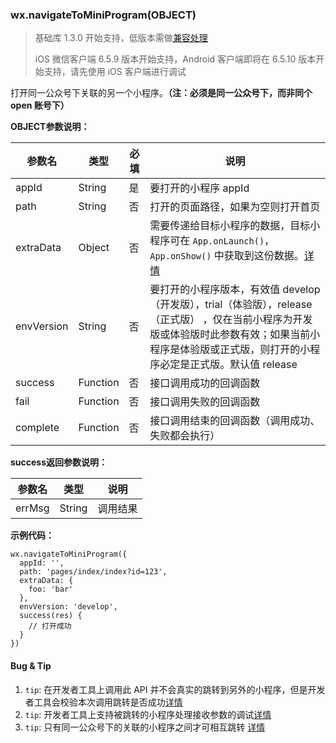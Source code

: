 <!-- https://developers.weixin.qq.com/miniprogram/dev/api/navigateToMiniProgram.html -->

### wx.navigateToMiniProgram(OBJECT)

> 基础库 1.3.0 开始支持，低版本需做[兼容处理](https://developers.weixin.qq.com/miniprogram/dev/framework/compatibility.html)
> 
> iOS 微信客户端 6.5.9 版本开始支持，Android 客户端即将在 6.5.10 版本开始支持，请先使用 iOS 客户端进行调试

打开同一公众号下关联的另一个小程序。**（注：必须是同一公众号下，而非同个 open 账号下）**

**OBJECT参数说明：**

  参数名       |  类型       |  必填 |  说明                                                                                                                                                   
---------------|-------------|-------|---------------------------------------------------------------------------------------------------------------------------------------------------------
  appId        |  String     |  是   |  要打开的小程序 appId                                                                                                                                   
  path         |  String     |  否   |  打开的页面路径，如果为空则打开首页                                                                                                                     
  extraData    |  Object     |  否   |需要传递给目标小程序的数据，目标小程序可在 `App.onLaunch()`，`App.onShow()` 中获取到这份数据。[详情](https://developers.weixin.qq.com/miniprogram/dev/framework/app-service/app.html)
  envVersion   |  String     |  否   |要打开的小程序版本，有效值 develop（开发版），trial（体验版），release（正式版） ，仅在当前小程序为开发版或体验版时此参数有效；如果当前小程序是体验版或正式版，则打开的小程序必定是正式版。默认值 release
  success      |  Function   |  否   |  接口调用成功的回调函数                                                                                                                                 
  fail         |  Function   |  否   |  接口调用失败的回调函数                                                                                                                                 
  complete     |  Function   |  否   |  接口调用结束的回调函数（调用成功、失败都会执行）                                                                                                       

**success返回参数说明：**

  参数名   |  类型     |  说明   
-----------|-----------|---------
  errMsg   |  String   | 调用结果

**示例代码：**

    wx.navigateToMiniProgram({
      appId: '',
      path: 'pages/index/index?id=123',
      extraData: {
        foo: 'bar'
      },
      envVersion: 'develop',
      success(res) {
        // 打开成功
      }
    })
    

#### Bug & Tip

1.  `tip`: 在开发者工具上调用此 API 并不会真实的跳转到另外的小程序，但是开发者工具会校验本次调用跳转是否成功[详情](https://developers.weixin.qq.com/miniprogram/dev/devtools/different.html#小程序跳转的调试支持)
2.  `tip`: 开发者工具上支持被跳转的小程序处理接收参数的调试[详情](https://developers.weixin.qq.com/miniprogram/dev/devtools/different.html#小程序跳转的调试支持)
3.  `tip`: 只有同一公众号下的关联的小程序之间才可相互跳转 [详情](https://mp.weixin.qq.com/debug/wxadoc/introduction/index.html#%E5%85%AC%E4%BC%97%E5%8F%B7%E5%85%B3%E8%81%94%E5%B0%8F%E7%A8%8B%E5%BA%8F)
